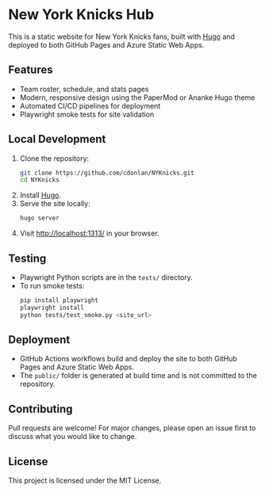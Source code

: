 # New York Knicks Hub

This is a static website for New York Knicks fans, built with [Hugo](https://gohugo.io/) and deployed to both GitHub Pages and Azure Static Web Apps.

## Features
- Team roster, schedule, and stats pages
- Modern, responsive design using the PaperMod or Ananke Hugo theme
- Automated CI/CD pipelines for deployment
- Playwright smoke tests for site validation

## Local Development
1. Clone the repository:
   ```sh
   git clone https://github.com/cdonlan/NYKnicks.git
   cd NYKnicks
   ```
2. Install [Hugo](https://gohugo.io/getting-started/installing/).
3. Serve the site locally:
   ```sh
   hugo server
   ```
4. Visit [http://localhost:1313/](http://localhost:1313/) in your browser.

## Testing
- Playwright Python scripts are in the `tests/` directory.
- To run smoke tests:
   ```sh
   pip install playwright
   playwright install
   python tests/test_smoke.py <site_url>
   ```

## Deployment
- GitHub Actions workflows build and deploy the site to both GitHub Pages and Azure Static Web Apps.
- The `public/` folder is generated at build time and is not committed to the repository.

## Contributing
Pull requests are welcome! For major changes, please open an issue first to discuss what you would like to change.

## License
This project is licensed under the MIT License.
